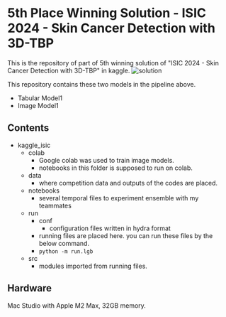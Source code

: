 # 5th Place Winning Solution - ISIC 2024 - Skin Cancer Detection with 3D-TBP
This is the repository of part of 5th winning solution of "ISIC 2024 - Skin Cancer Detection with 3D-TBP" in kaggle.
![solution](https://www.googleapis.com/download/storage/v1/b/kaggle-forum-message-attachments/o/inbox%2F3948967%2F38ce6eb11d8320552850efd2a20a1d87%2Fimage1.png?generation=1725877390031631&alt=media)

This repository contains these two models in the pipeline above. 

- Tabular Model1
- Image Model1


## Contents
- kaggle_isic
  - colab
    - Google colab was used to train image models.
    - notebooks in this folder is supposed to run on colab.
  - data
    - where competition data and outputs of the codes are placed.
  - notebooks
    - several temporal files to experiment ensemble with my teammates
  - run
    - conf
      - configuration files written in hydra format
    - running files are placed here. you can run these files by the below command.
    - `python -m run.lgb`
  - src
    - modules imported from running files. 


## Hardware
Mac Studio with Apple M2 Max, 32GB memory.
